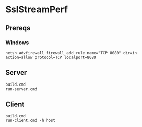 # SslStreamPerf

## Prereqs

### Windows
```
netsh advfirewall firewall add rule name="TCP 8080" dir=in action=allow protocol=TCP localport=8080
```

## Server
```
build.cmd
run-server.cmd
```

## Client
```
build.cmd
run-client.cmd -h host
```
